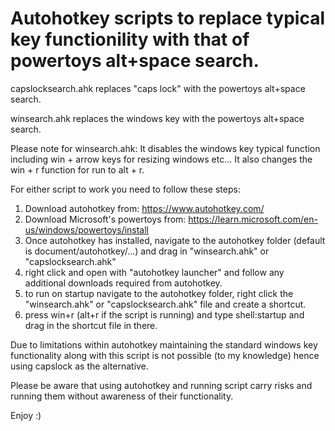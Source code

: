 # Autohotkey scripts to replace typical key functionility with that of powertoys alt+space search.
capslocksearch.ahk replaces "caps lock" with the powertoys alt+space search.

winsearch.ahk replaces the windows key with the powertoys alt+space search.

Please note for winsearch.ahk: It disables the windows key typical function including win + arrow keys for resizing windows etc... It also changes the win + r function for run to alt + r. 

For either script to work you need to follow these steps:
1. Download autohotkey from: https://www.autohotkey.com/
2. Download Microsoft's powertoys from: https://learn.microsoft.com/en-us/windows/powertoys/install
3. Once autohotkey has installed, navigate to the autohotkey folder (default is document/autohotkey/...) and drag in "winsearch.ahk" or "capslocksearch.ahk"
4. right click and open with "autohotkey launcher" and follow any additional downloads required from autohotkey.
5. to run on startup navigate to the autohotkey folder, right click the "winsearch.ahk" or "capslocksearch.ahk" file and create a shortcut.
6. press win+r (alt+r if the script is running) and type shell:startup and drag in the shortcut file in there.

Due to limitations within autohotkey maintaining the standard windows key functionality along with this script is not possible (to my knowledge) hence using capslock as the alternative.

Please be aware that using autohotkey and running script carry risks and running them without awareness of their functionality.

Enjoy :)

